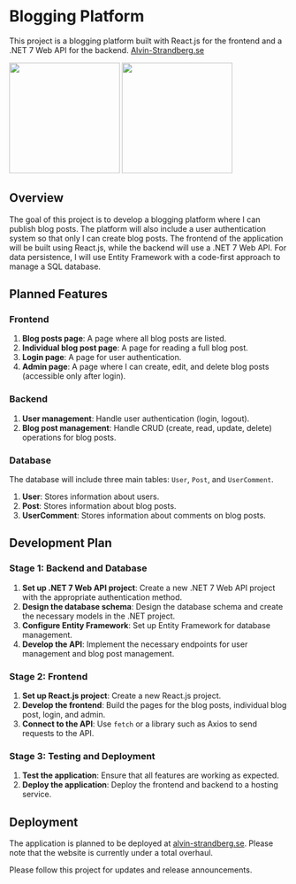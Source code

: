 # Blogging Platform

This project is a blogging platform built with React.js for the frontend and a .NET 7 Web API for the backend.
[Alvin-Strandberg.se](https://www.alvin-strandberg.se)

<img src="https://i.imgur.com/p7Kztub.jpg" style="height: 200px">

<img src="https://i.imgur.com/0hrpMGz.jpg" style="height: 200px">



## Overview

The goal of this project is to develop a blogging platform where I can publish blog posts. The platform will also include a user authentication system so that only I can create blog posts. The frontend of the application will be built using React.js, while the backend will use a .NET 7 Web API. For data persistence, I will use Entity Framework with a code-first approach to manage a SQL database.

## Planned Features

### Frontend

1. **Blog posts page**: A page where all blog posts are listed.
2. **Individual blog post page**: A page for reading a full blog post.
3. **Login page**: A page for user authentication.
4. **Admin page**: A page where I can create, edit, and delete blog posts (accessible only after login).

### Backend

1. **User management**: Handle user authentication (login, logout).
2. **Blog post management**: Handle CRUD (create, read, update, delete) operations for blog posts.

### Database

The database will include three main tables: `User`, `Post`, and `UserComment`.

1. **User**: Stores information about users.
2. **Post**: Stores information about blog posts.
3. **UserComment**: Stores information about comments on blog posts.

## Development Plan

### Stage 1: Backend and Database

1. **Set up .NET 7 Web API project**: Create a new .NET 7 Web API project with the appropriate authentication method.
2. **Design the database schema**: Design the database schema and create the necessary models in the .NET project.
3. **Configure Entity Framework**: Set up Entity Framework for database management.
4. **Develop the API**: Implement the necessary endpoints for user management and blog post management.

### Stage 2: Frontend

1. **Set up React.js project**: Create a new React.js project.
2. **Develop the frontend**: Build the pages for the blog posts, individual blog post, login, and admin.
3. **Connect to the API**: Use `fetch` or a library such as Axios to send requests to the API.

### Stage 3: Testing and Deployment

1. **Test the application**: Ensure that all features are working as expected.
2. **Deploy the application**: Deploy the frontend and backend to a hosting service.

## Deployment

The application is planned to be deployed at [alvin-strandberg.se](https://www.alvin-strandberg.se/). Please note that the website is currently under a total overhaul.

Please follow this project for updates and release announcements.
